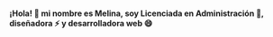 #### ¡Hola! 👋 mi nombre es Melina, soy Licenciada en Administración 🌱, diseñadora ⚡ y desarrolladora web 😄

<!--
**melinaacosta/melinaacosta** is a ✨ _special_ ✨ repository because its `README.md` (this file) appears on your GitHub profile.


